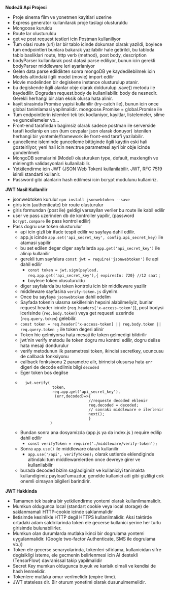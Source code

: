 **NodeJS Api Projesi**
- Proje sinema film ve yonetmen kayitlari uzerine
- Express generator kullanilarak proje taslagi olusturuldu
- Mongoose kuruldu
- Route lar olusturuldu
- get ve post request testleri icin Postman kullaniliyor
- Tum olasi route (url) lar bir tablo icinde dokuman olarak yazildi, boylece tum endpointleri bunlara bakarak yazilabilir hale getirildi, bu tabloda tablo basliklari route, http verb (method), post body, description
- bodyParser kullanilarak post datasi parse ediliyor, bunun icin gerekli bodyParser middleware leri ayarlaniyor
- Gelen data parse edildikten sonra mongoDB ye kaydedilebilmek icin Models altindaki ilgili model (movie) import edilir
- Movie modelinden bir degiskene instance olusturulup atanir.
- bu degiskende ilgili alanlar obje olarak doldurulup .save() metodu ile kaydedilir. Dogrudan request.body de kullanilabilir. body de nesnedir. Gerekli herhangi bir alan eksik olursa hata alinir.
- kayit sirasinda Promise yapisi kullanilir (try-catch ile), bunun icin once global tanimlamasi yapilmalidir. mongoose.Promise = global.Promise ile
- Tum endpointlerin islemleri tek tek kodlaniyor, kayitlar,  listelemeler, silme ve guncellemeler vb...
- Front-end tarafindan bagimsiz olarak sadece postman ile serverside tarafi kodlanip en son (tum cevpalar json olarak donuyor) istenilen herhangi bir yontemle/framework ile front-end tarafi yazilabilir.
- guncelleme isleminde guncelleme bittiginde ilgili kaydin eski hali gosteirilyor, yeni hali icin new:true parametresi ayri bir obje icinde gonderilmeli
- MongoDB semalarini (Model) olusturuken type, default, maxlength ve minlength validasyonlari kullanilabilir.
- Yetkilendirme icin JWT (JSON Web Token) kullanilabilir. JWT, RFC 7519 isimli standarti kullanir.
- Password gibi alanlarin hash edilmesi icin bcrypt modulunu kullaniriz.

**JWT Nasil Kullanilir**
- jsonwebtoken kurulur
    `npm install jsonwebtoken --save`
- giris icin (authenticate) bir route olusturulur
- giris formundan (post ile) geldigi varsayilan veriler bu route ile kabil edilir
- user ve pass uzerinden db de kontroller yapilir, (password `bcrypt.compare` ile pass kontrol edilir)
- Pass dogru use token olusturulur
    - api icin gizli bir ifade tespit edilir ve sayfaya dahil edilir.
    - app.js icinde `app.set('api_secret_key', config.api_secret_key)` ile atamasi yapilir 
    - bu set edilen deger diger sayfalarda `app.get('api_secret_key')` ile alinip kullanilir    
    - gerekli tum sayfalara `const jwt = require('jsonwebtoken')` ile api dahil edilir
        - `const token = jwt.sign(payload, req.app.get('api_secret_key'),{ expiresIn: 720} //12 saat` ;
        - boylece token olusuturuldu 
    - diger sayfalarda bu token kontrolu icin bir middleware yazilir
    - middleware sayfasina `verify-token.js` diyelim. 
    - Once bu sayfaya  `jsonwebtoken` dahil edelim
    - Sayfada tokenin ulasma sekillerinin hepsini alabilmeliyiz, bunlar request header icinde (`req.headers['x-access-token']`), post bodysi icerisinde (`req.body.token`) veya get requesti uzerinde (`req.query.token`) gelebilir.
    - `const token = req.header['x-access-token] || req.body.token || req.query.token ;` ile token degeri alinir
    - Token hic gelmiyorsa hata mesaji ile token gelmedigi bildirilir
    - jwt'nin verify metodu ile token dogru mu kontrol edilir, dogru deilse hata mesaji dondurulur
    - verify metodunun ilk parametresi token, ikincisi secretkey, ucuncusu de callback fonksiyonu
    - callback fonksiyonu 2 parametre alir, birincisi olusursa hata `err` digeri de decode edilmis bilgi `decoded`
    - Eger token bos degilse 
    -       jwt.verify(
                        token,
                        req.app.get('api_secret_key'),
                         (err,decoded)=>{
                                        //requeste decoded eklenir
                                        req.decoded = decoded;
                                        // sonraki middleware e ilerlenir
                                        next();
                                        }
                       )
    - Bundan sonra ana dosyamizda (app.js ya da index.js ) require edilip dahil edilir
        - `const verifyToken = require('./middleware/verify-token');`
    - Sonra `app.use()` ile middleware olarak kullanilir    
        - `app.use('/api', verifyToken);` olarak ustlerde eklendiginde altindaki tum middlewarelerden once devreye girer ve kullanilabilir
    - burada decoded bizim sagladigimiz ve kullaniciyi tanimakta kullandigimiz payload'umuzdur, genelde kullanici adi gibi gizliligi cok onemli olmayan bilgileri barindirir.
    
**JWT Hakkinda**
- Tamamen tek basina bir yetkilendirme yontemi olarak kullanilmamalidir.
- Mumkun oldugunca local (standart cookie veya local storage) de saklanmamali HTTP-cookie icinde saklanmalidir
- Iletisimde kesinlikle HTTP degil HTTPS kullanilmalidir. Aksi taktirde ortadaki adam saldirilarinda token ele gecerse kullanici yerine her turlu girisimde bulunabilirler.
- Mumkun olan durumlarda mutlaka ikinci bir dogrulama yontemi uygulanmalidir. (Google two-factor Authenticate, SMS ile dogrulama vb.))
- Token ele gecerse senaryolarinda, tokenleri sifirlama, kullanicidan sifre degisikligi isteme, ele gecmenin belirlenmesi icin AI destekli (TensorFlow) davranissal takip yapilmalidir
- Secret Key mumkun oldugunca buyuk ve karisik olmali ve kendisi de hash lenmelidir.
- Tokenlere mutlaka omur verilmelidir (expire time).
- JWT stateless dir. Bir oturum yonetimi olarak dusunulmemelidir.

   


  
 
